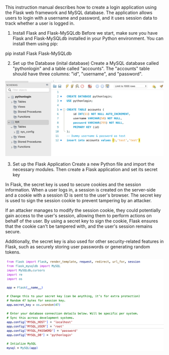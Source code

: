 This instruction manual describes how to create a login application using the Flask web framework and MySQL database. The application allows users to login with a username and password, and it uses session data to track whether a user is logged in.

1. Install Flask and Flask-MySQLdb
Before we start, make sure you have Flask and Flask-MySQLdb installed in your Python environment. You can install them using pip:

pip install Flask Flask-MySQLdb


2. Set up the Database (inital database)
Create a MySQL database called "pythonlogin" and a table called "accounts". The "accounts" table should have three columns: "id", "username", and "password".


![](Screenshots/Initial_db.png)


3. Set up the Flask Application
Create a new Python file and import the necessary modules. Then create a Flask application and set its secret key

In Flask, the secret key is used to secure cookies and the session information. When a user logs in, a session is created on the server-side and a cookie with a session ID is sent to the user's browser. The secret key is used to sign the session cookie to prevent tampering by an attacker.

If an attacker manages to modify the session cookie, they could potentially gain access to the user's session, allowing them to perform actions on behalf of the user. By using a secret key to sign the cookie, Flask ensures that the cookie can't be tampered with, and the user's session remains secure.

Additionally, the secret key is also used for other security-related features in Flask, such as securely storing user passwords or generating random tokens.

![](Screenshots/Session_key.png)